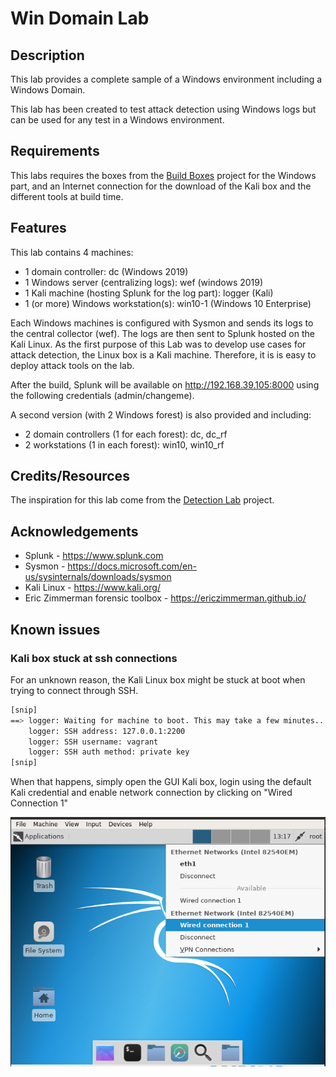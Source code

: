 # Win Domain Lab

## Description

This lab provides a complete sample of a Windows environment including a Windows Domain.

This lab has been created to test attack detection using Windows logs but can be used for any test in a Windows environment.

## Requirements

This labs requires the boxes from the [Build Boxes](https://github.com/df3l0p/build-boxes) project for the Windows part, and an Internet connection for the download of the Kali box and the different tools at build time.

## Features

This lab contains 4 machines:

* 1 domain controller: dc (Windows 2019)
* 1 Windows server (centralizing logs): wef (windows 2019)
* 1 Kali machine (hosting Splunk for the log part): logger (Kali)
* 1 (or more) Windows workstation(s): win10-1 (Windows 10 Enterprise)

Each Windows machines is configured with Sysmon and sends its logs to the central collector (wef). The logs are then sent to Splunk hosted on the Kali Linux. As the first purpose of this Lab was to develop use cases for attack detection, the Linux box is a Kali machine. Therefore, it is is easy to deploy attack tools on the lab.

After the build, Splunk will be available on http://192.168.39.105:8000 using the following credentials (admin/changeme).

A second version (with 2 Windows forest) is also provided and including:

* 2 domain controllers (1 for each forest): dc, dc_rf
* 2 workstations (1 in each forest): win10, win10_rf

## Credits/Resources

The inspiration for this lab come from the [Detection Lab](https://github.com/clong/DetectionLab/) project.

## Acknowledgements

* Splunk - https://www.splunk.com
* Sysmon - https://docs.microsoft.com/en-us/sysinternals/downloads/sysmon
* Kali Linux - https://www.kali.org/
* Eric Zimmerman forensic toolbox - https://ericzimmerman.github.io/


## Known issues

### Kali box stuck at ssh connections

For an unknown reason, the Kali Linux box might be stuck at boot when trying to connect through SSH.

```bash
[snip]
==> logger: Waiting for machine to boot. This may take a few minutes...
    logger: SSH address: 127.0.0.1:2200
    logger: SSH username: vagrant
    logger: SSH auth method: private key
[snip]
```

When that happens, simply open the GUI Kali box, login using the default Kali credential and enable network connection by clicking on "Wired Connection 1"

![image-20191227191800123](media/issue_kali_pending.png)
